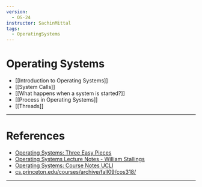 ```yaml
---
version:
  - OS-24
instructor: SachinMittal
tags:
  - OperatingSystems
---
```

# Operating Systems
- [[Introduction to Operating Systems]]
- [[System Calls]]
- [[What happens when a system is started?]]
- [[Process in Operating Systems]]
- [[Threads]]

---
# References
- [Operating Systems: Three Easy Pieces](https://pages.cs.wisc.edu/~remzi/OSTEP/)
- [Operating Systems Lecture Notes - William Stallings](http://williamstallings.com/Extras/OS-Notes/notes.html)
- [Operating Systems: Course Notes UCLI](https://www.cs.uic.edu/~jbell/CourseNotes/OperatingSystems/index.html)
- [cs.princeton.edu/courses/archive/fall09/cos318/](https://www.cs.princeton.edu/courses/archive/fall09/cos318/)

---
